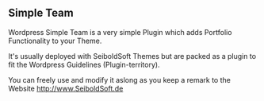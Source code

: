 ## Simple Team

Wordpress Simple Team is a very simple Plugin which adds Portfolio Functionality to your Theme. 

It's usually deployed with SeiboldSoft Themes but are packed as a plugin to fit the Wordpress Guidelines (Plugin-territory).

You can freely use and modify it aslong as you keep a remark to the Website http://www.SeiboldSoft.de